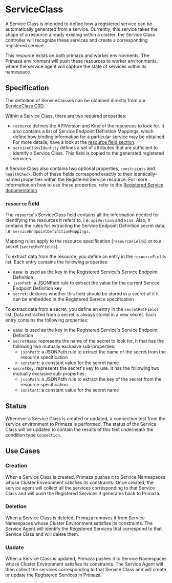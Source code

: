 # ServiceClass

A Service Class is intended to define how a registered service can be automatically generated from a service.
Currently, this service takes the shape of a resource already existing within a cluster: the Service Class controller will recognize these services and create a corresponding registered service.

This resource exists on both primaza and worker environments.
The Primaza environment will push these resources to worker environments, where the service agent will capture the state of services within its namespace. 

## Specification

The definition of ServiceClasses can be obtained directly from our [ServiceClass CRD](https://github.com/primaza/primaza/blob/main/config/crd/bases/primaza.io_serviceclasses.yaml).

Within a Service Class, there are two required properties:
- `resource` defines the APIVersion and Kind of the resources to look for.
  It also contains a list of Service Endpoint Definition Mappings, which define how binding information for a particular service may be obtained.
  For more details, have a look at the [resource field section](#resource-field).
- `serviceClassIdentity` defines a set of attributes that are sufficient to identify a Service Class.
  This field is copied to the generated registered services.

A Service Class also contains two optional properties, `constraints` and `healthCheck`.
Both of these fields correspond exactly to their identically-named properties within the Registered Service resource.
For more information on how to use these properties, refer to the [Registered Service documentation](./registeredservices.md)

### `resource` field

The `resource`'s ServiceClass field contains all the information needed for identifying the resources it refers to, i.e. `apiVersion` and `kind`.
Also, it contains the rules for extracting the Service Endpoint Definition secret data, i.e. `serviceEndpointDefinitionMappings`.

Mapping rules apply to the resource specification (`resourceFields`) or to a secret (`secretRefFields`).

To extract data from the resource, you define an entry in the `resourceFields` list.
Each entry contains the following properties:
* `name`: is used as the key in the Registered Service's Service Endpoint Definition
* `jsonPath`: a JSONPath rule to extract the value for the current Service Endpoint Definition key
* `secret`: declares whether this field should be stored in a secret of if it can be embedded in the Registered Service specification

To extract data from a secret, you define an entry in the `secretRefFields` list.
Data extracted from a secret is always stored in a new secret.
Each entry contains the following properties:
* `name`: is used as the key in the Registered Service's Service Endpoint Definition
* `secretName`: represents the name of the secret to look for.
  It that has the following two mutually exclusive sub-properties:
    * `jsonPath`: a JSONPath rule to extract the name of the secret from the resource specification
    * `constant`: a constant value for the secret name
* `secretKey`: represents the secret's key to use.
  It has the following two mutually exclusive sub-properties:
    * `jsonPath`: a JSONPath rule to extract the key of the secret from the resource specification
    * `constant`: a constant value for the secret name

## Status

Whenever a Service Class is created or updated, a connection test from the service environment to Primaza is performed.
The status of the Service Class will be updated to contain the results of this test underneath the condition type `Connection`.

## Use Cases

### Creation

When a Service Class is created, Primaza pushes it to Service Namespaces whose Cluster Environment satisfies its constraints.
Once created, the service agent will collect all the services corresponding to that Service Class and will push the Registered Services it generates back to Primaza.

### Deletion

When a Service Class is deleted, Primaza removes it from Service Namespaces whose Cluster Environment satisfies its constraints.
The Service Agent will identify the Registered Services that correspond to that Service Class and will delete them.

### Update

When a Service Class is updated, Primaza pushes it to Service Namespaces whose Cluster Environment satisfies its constraints.
The Service Agent will then collect the services corresponding to that Service Class and will create or update the Registered Services in Primaza.
